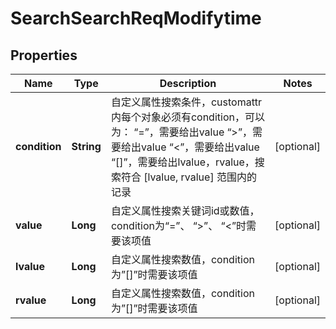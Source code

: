 # SearchSearchReqModifytime

## Properties
Name | Type | Description | Notes
------------ | ------------- | ------------- | -------------
**condition** | **String** | 自定义属性搜索条件，customattr内每个对象必须有condition，可以为：  “&#x3D;”，需要给出value  “&gt;”，需要给出value  “&lt;”，需要给出value  “[]”，需要给出lvalue，rvalue，搜索符合 [lvalue, rvalue] 范围内的记录   |  [optional]
**value** | **Long** | 自定义属性搜索关键词id或数值，condition为“&#x3D;”、 “&gt;”、 “&lt;”时需要该项值 |  [optional]
**lvalue** | **Long** | 自定义属性搜索数值，condition为”[]”时需要该项值 |  [optional]
**rvalue** | **Long** | 自定义属性搜索数值，condition为”[]”时需要该项值 |  [optional]
